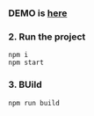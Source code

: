      

### DEMO is [here](http://localhost:3000/)



### 2. Run the project
```shell
npm i
npm start
```

### 3. BUild
```shell
npm run build
```
